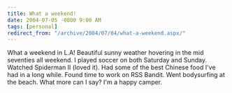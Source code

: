 ```yaml
---
title: What a weekend!
date: 2004-07-05 -0800 9:00 AM
tags: [personal]
redirect_from: "/archive/2004/07/04/what-a-weekend.aspx/"
---
```


What a weekend in L.A! Beautiful sunny weather hovering in the mid
seventies all weekend. I played soccer on both Saturday and Sunday.
Watched Spiderman II (loved it). Had some of the best Chinese food I've
had in a long while. Found time to work on RSS Bandit. Went bodysurfing
at the beach. What more can I say? I'm a happy camper.

